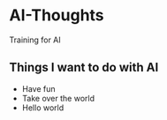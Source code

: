 # AI-Thoughts
Training for AI 

## Things I want to do with AI

* Have fun
* Take over the world
* Hello world


